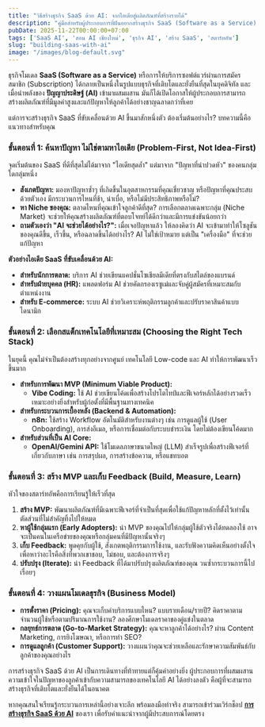 ```yaml
---
title: "วิธีสร้างธุรกิจ SaaS ด้วย AI: จากไอเดียสู่ผลิตภัณฑ์ที่สร้างรายได้"
description: "คู่มือสำหรับผู้ประกอบการที่ฝันอยากสร้างธุรกิจ SaaS (Software as a Service) ที่ขับเคลื่อนด้วย AI ครอบคลุมตั้งแต่การหาไอเดีย, การเลือกใช้เทคโนโลยี, และขั้นตอนการพัฒนา"
pubDate: 2025-11-22T00:00:00+07:00
tags: ['SaaS AI', 'สอน AI เชียงใหม่', 'ธุรกิจ AI', 'สร้าง SaaS', 'สตาร์ทอัพ']
slug: "building-saas-with-ai"
image: "/images/blog-default.svg"
---
```


ธุรกิจโมเดล **SaaS (Software as a Service)** หรือการให้บริการซอฟต์แวร์ผ่านการสมัครสมาชิก (Subscription) ได้กลายเป็นหนึ่งในรูปแบบธุรกิจที่เติบโตและยั่งยืนที่สุดในยุคดิจิทัล และเมื่อนำพลังของ **ปัญญาประดิษฐ์ (AI)** เข้ามาผสมผสาน มันก็ได้เปิดโอกาสให้ผู้ประกอบการสามารถสร้างผลิตภัณฑ์ที่มีมูลค่าสูงและแก้ปัญหาให้ลูกค้าได้อย่างชาญฉลาดกว่าที่เคย

แต่การจะสร้างธุรกิจ SaaS ที่ขับเคลื่อนด้วย AI ขึ้นมาสักหนึ่งตัว ต้องเริ่มต้นอย่างไร? บทความนี้คือแนวทางสำหรับคุณ

### ขั้นตอนที่ 1: ค้นหาปัญหา ไม่ใช่ตามหาไอเดีย (Problem-First, Not Idea-First)

จุดเริ่มต้นของ SaaS ที่ดีที่สุดไม่ได้มาจาก "ไอเดียสุดล้ำ" แต่มาจาก "ปัญหาที่น่าปวดหัว" ของคนกลุ่มใดกลุ่มหนึ่ง

- **สังเกตปัญหา:** มองหาปัญหาซ้ำๆ ที่เกิดขึ้นในอุตสาหกรรมที่คุณเชี่ยวชาญ หรือปัญหาที่คุณประสบด้วยตัวเอง มีกระบวนการไหนที่ช้า, น่าเบื่อ, หรือไม่มีประสิทธิภาพหรือไม่?
- **หา Niche ของคุณ:** ตลาดไหนที่คุณเข้าใจลูกค้าดีที่สุด? การเลือกตลาดเฉพาะกลุ่ม (Niche Market) จะช่วยให้คุณสร้างผลิตภัณฑ์ที่ตอบโจทย์ได้ดีกว่าและมีการแข่งขันน้อยกว่า
- **ถามตัวเองว่า "AI จะช่วยได้อย่างไร?":** เมื่อเจอปัญหาแล้ว ให้ลองคิดว่า AI จะเข้ามาทำให้โซลูชันของคุณดีขึ้น, เร็วขึ้น, หรือฉลาดขึ้นได้อย่างไร? AI ไม่ใช่เป้าหมาย แต่เป็น "เครื่องมือ" ที่จะช่วยแก้ปัญหา

**ตัวอย่างไอเดีย SaaS ที่ขับเคลื่อนด้วย AI:**
- **สำหรับนักการตลาด:** บริการ AI ช่วยเขียนแคปชั่นโซเชียลมีเดียที่ตรงกับสไตล์ของแบรนด์
- **สำหรับฝ่ายบุคคล (HR):** แพลตฟอร์ม AI ช่วยคัดกรองเรซูเม่และจับคู่ผู้สมัครที่เหมาะสมกับตำแหน่งงาน
- **สำหรับ E-commerce:** ระบบ AI ช่วยวิเคราะห์พฤติกรรมลูกค้าและปรับราคาสินค้าแบบไดนามิก

### ขั้นตอนที่ 2: เลือกสแต็กเทคโนโลยีที่เหมาะสม (Choosing the Right Tech Stack)

ในยุคนี้ คุณไม่จำเป็นต้องสร้างทุกอย่างจากศูนย์ เทคโนโลยี Low-code และ AI ทำให้การพัฒนาเร็วขึ้นมาก

- **สำหรับการพัฒนา MVP (Minimum Viable Product):**
  - **Vibe Coding:** ใช้ AI ช่วยเขียนโค้ดเพื่อสร้างโปรโตไทป์และฟีเจอร์หลักได้อย่างรวดเร็ว เหมาะอย่างยิ่งสำหรับผู้ก่อตั้งที่มีพื้นฐานทางเทคนิค
- **สำหรับกระบวนการเบื้องหลัง (Backend & Automation):**
  - **n8n:** ใช้สร้าง Workflow อัตโนมัติสำหรับงานต่างๆ เช่น การดูแลผู้ใช้ (User Onboarding), การส่งอีเมล, หรือการเชื่อมต่อกับระบบชำระเงิน โดยไม่ต้องเขียนโค้ดมาก
- **สำหรับส่วนที่เป็น AI Core:**
  - **OpenAI/Gemini API:** ใช้โมเดลภาษาขนาดใหญ่ (LLM) สำเร็จรูปเพื่อสร้างฟีเจอร์ที่เกี่ยวกับภาษา เช่น การสรุปผล, การสร้างข้อความ, หรือแชทบอต

### ขั้นตอนที่ 3: สร้าง MVP และเก็บ Feedback (Build, Measure, Learn)

หัวใจของสตาร์ทอัพคือการเรียนรู้ให้เร็วที่สุด

1.  **สร้าง MVP:** พัฒนาผลิตภัณฑ์ที่มีเฉพาะฟีเจอร์ที่จำเป็นที่สุดเพื่อใช้แก้ปัญหาหลักที่ตั้งไว้เท่านั้น ตัดส่วนที่ไม่สำคัญทิ้งไปให้หมด
2.  **หาผู้ใช้กลุ่มแรก (Early Adopters):** นำ MVP ของคุณไปให้กลุ่มผู้ใช้ตัวจริงได้ทดลองใช้ อาจจะเป็นคนในเครือข่ายของคุณหรือกลุ่มคนที่มีปัญหานั้นจริงๆ
3.  **เก็บ Feedback:** พูดคุยกับผู้ใช้, สังเกตพฤติกรรมการใช้งาน, และรับฟังความคิดเห็นอย่างตั้งใจ เพื่อหาว่าอะไรคือสิ่งที่พวกเขาชอบ, ไม่ชอบ, และต้องการจริงๆ
4.  **ปรับปรุง (Iterate):** นำ Feedback ที่ได้มาปรับปรุงผลิตภัณฑ์ของคุณ วนซ้ำกระบวนการนี้ไปเรื่อยๆ

### ขั้นตอนที่ 4: วางแผนโมเดลธุรกิจ (Business Model)

- **การตั้งราคา (Pricing):** คุณจะเก็บค่าบริการแบบไหน? แบบรายเดือน/รายปี? คิดราคาตามจำนวนผู้ใช้หรือตามปริมาณการใช้งาน? ลองศึกษาโมเดลราคาของคู่แข่งในตลาด
- **กลยุทธ์การตลาด (Go-to-Market Strategy):** คุณจะหาลูกค้าได้อย่างไร? ผ่าน Content Marketing, การยิงโฆษณา, หรือการทำ SEO?
- **การดูแลลูกค้า (Customer Support):** วางแผนว่าคุณจะช่วยเหลือและรักษาความสัมพันธ์กับลูกค้าของคุณอย่างไร

การสร้างธุรกิจ SaaS ด้วย AI เป็นการเดินทางที่ท้าทายแต่ก็คุ้มค่าอย่างยิ่ง ผู้ประกอบการที่ผสมผสานความเข้าใจในปัญหาของลูกค้าเข้ากับความสามารถของเทคโนโลยี AI ได้อย่างลงตัว คือผู้ที่จะสามารถสร้างธุรกิจที่เติบโตและยั่งยืนได้ในอนาคต

หากคุณสนใจเรียนรู้กระบวนการเหล่านี้อย่างเจาะลึก พร้อมลงมือทำจริง สามารถเข้าร่วมเวิร์กช็อป **[การสร้างธุรกิจ SaaS ด้วย AI](https://www.aiunlockinnovations.com/)** ของเรา เพื่อรับคำแนะนำจากผู้มีประสบการณ์โดยตรง
